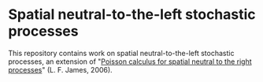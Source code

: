 # Spatial neutral-to-the-left stochastic processes
This repository contains work on spatial neutral-to-the-left stochastic processes, an extension of "[Poisson calculus for spatial neutral to the right processes](https://projecteuclid.org/euclid.aos/1146576269)" (L. F. James, 2006).
